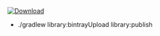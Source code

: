 [ ![Download](https://api.bintray.com/packages/gmribas/android-commons-test/android-commons-test/images/download.svg?version=0.1) ](https://bintray.com/gmribas/android-commons-test/android-commons-test/0.1/link)

- ./gradlew library:bintrayUpload library:publish